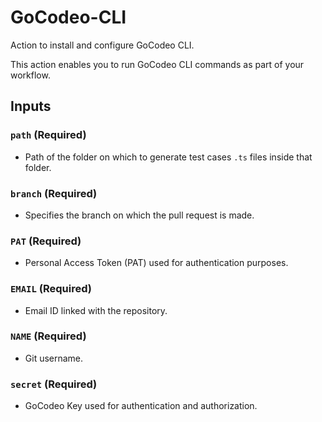 # GoCodeo-CLI

Action to install and configure GoCodeo CLI.

This action enables you to run GoCodeo CLI commands as part of your workflow.


## Inputs

### `path` (Required)
-  Path of the folder on which to generate test cases `.ts` files inside that folder.

### `branch` (Required)
-  Specifies the branch on which the pull request is made.

### `PAT` (Required)
-  Personal Access Token (PAT) used for authentication purposes.

### `EMAIL` (Required)
-  Email ID linked with the repository.

### `NAME` (Required)
-  Git username.

### `secret` (Required)
-  GoCodeo Key used for authentication and authorization.
